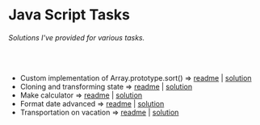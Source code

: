 # Java Script Tasks
###### Solutions I've provided for various tasks.

<br>

- Custom implementation of Array.prototype.sort() => [readme](https://github.com/TykhonKozachenko/array-sort-method/blob/develop/readme.md) | [solution](https://github.com/TykhonKozachenko/array-sort-method/commit/0ad7815fc270ffee40c2b70b9bbd5db82c6ee9aa)
- Cloning and transforming state => [readme](https://github.com/TykhonKozachenko/stateful-clones/blob/develop/readme.md) | [solution](https://github.com/TykhonKozachenko/stateful-clones/commit/83afcaa5bacced86c0d5aeede7b42e3e285a4846)
- Make calculator => [readme](https://github.com/TykhonKozachenko/calculator/blob/develop/readme.md) | [solution](https://github.com/TykhonKozachenko/calculator/commit/2750b59ed6516ada9e4b7174e230169c75a1f408)
- Format date advanced => [readme](https://github.com/TykhonKozachenko/format-date/blob/develop/readme.md) | [solution](https://github.com/TykhonKozachenko/format-date/commit/fcad1c43059ce41563139565412d1acc4bc46d6a)
- Transportation on vacation => [readme](https://github.com/TykhonKozachenko/transportation-on-vacation/blob/develop/readme.md) | [solution](https://github.com/TykhonKozachenko/transportation-on-vacation/commit/2145c0c3a27d7eaa15d1847a763329db61563428)
